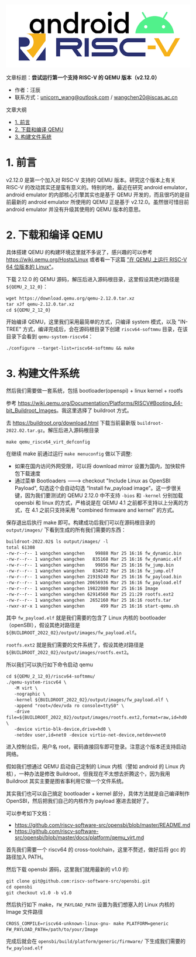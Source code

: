 ![](./diagrams/android-riscv.png)

文章标题：**尝试运行第一个支持 RISC-V 的 QEMU 版本（v2.12.0）**

- 作者：汪辰
- 联系方式：<unicorn_wang@outlook.com> / <wangchen20@iscas.ac.cn>

文章大纲
<!-- TOC -->

- [1. 前言](#1-前言)
- [2. 下载和编译 QEMU](#2-下载和编译-qemu)
- [3. 构建文件系统](#3-构建文件系统)

<!-- /TOC -->

# 1. 前言

v2.12.0 是第一个加入对 RISC-V 支持的 QEMU 版本。研究这个版本上有关 RISC-V 的改动其实还是蛮有意义的。特别的地，最近在研究 android emulator，android emulator 的内部核心引擎其实也是基于 QEMU 开发的，而且很巧的是目前最新的 android emulator 所使用的 QEMU 正是基于 v2.12.0。虽然很可惜目前 android emulator 并没有升级其使用的 QEMU 版本的意思。

# 2. 下载和编译 QEMU

具体搭建 QEMU 的构建环境这里就不多说了，感兴趣的可以参考 <https://wiki.qemu.org/Hosts/Linux> 或者看一下这篇 ["在 QEMU 上运行 RISC-V 64 位版本的 Linux"](https://zhuanlan.zhihu.com/p/258394849)。

下载 2.12.0 的 QEMU 源码，解压后进入源码根目录，这里假设其绝对路径是 `${QEMU_2_12_0}`：

```
wget https://download.qemu.org/qemu-2.12.0.tar.xz
tar xJf qemu-2.12.0.tar.xz
cd ${QEMU_2_12_0}
```

开始编译 QEMU，这里我们采用最简单的方式，只编译 system 模式，以及 "IN-TREE" 方式，编译完成后，会在源码根目录下创建 `riscv64-softmmu` 目录，在该目录下会看到 `qemu-system-riscv64`：
```
./configure --target-list=riscv64-softmmu && make
```

# 3. 构建文件系统

然后我们需要做一套系统，包括 bootloader(openspi) + linux kernel + rootfs

参考 <https://wiki.qemu.org/Documentation/Platforms/RISCV#Booting_64-bit_Buildroot_Images>。我这里选择了 buildroot 方式。

去 <https://buildroot.org/download.html> 下载当前最新版 `buildroot-2022.02.tar.gz`。解压后进入源码根目录

```
make qemu_riscv64_virt_defconfig
```
在继续 make 前通过运行 `make menuconfig` 做以下调整:

- 如果在国内访问外网受限，可以将 download mirror 设置为国内，加快软件包下载速度
- 通过菜单 Bootloaders  ---> checkout "Include Linux as OpenSBI Payload", 勾选这个会自动勾选 “Install fw_payload image”。这一步很关键，因为我们要测试的 QEMU 2.12.0 中不支持 `-bios` 和 `-kernel` 分别加载 opensbi 和 linux 的方式，严格说是在 QEMU 4.1 之前都不支持以上分离的方式，在 4.1 之前只支持采用 "combined firmware and kernel" 的方式。

保存退出后执行 make 即可。构建成功后我们可以在源码根目录的 `output/images/` 下看到生成的所有我们需要的东西：
```
buildroot-2022.02$ ls output/images/ -l
total 61308
-rw-r--r-- 1 wangchen wangchen    99888 Mar 25 16:16 fw_dynamic.bin
-rw-r--r-- 1 wangchen wangchen   835168 Mar 25 16:16 fw_dynamic.elf
-rw-r--r-- 1 wangchen wangchen    99856 Mar 25 16:16 fw_jump.bin
-rw-r--r-- 1 wangchen wangchen   834672 Mar 25 16:16 fw_jump.elf
-rw-r--r-- 1 wangchen wangchen 21919240 Mar 25 16:16 fw_payload.bin
-rw-r--r-- 1 wangchen wangchen 20656936 Mar 25 16:16 fw_payload.elf
-rw-r--r-- 1 wangchen wangchen 19822080 Mar 25 16:16 Image
-rw-r--r-- 1 wangchen wangchen 62914560 Mar 25 21:29 rootfs.ext2
-rw-r--r-- 1 wangchen wangchen  2652160 Mar 25 16:16 rootfs.tar
-rwxr-xr-x 1 wangchen wangchen      499 Mar 25 16:16 start-qemu.sh
```

其中 `fw_payload.elf` 就是我们需要的包含了 Linux 内核的 bootloader（openSBI），假设其绝对路径是 `${BUILDROOT_2022_02}/output/images/fw_payload.elf`。

`rootfs.ext2` 就是我们需要的文件系统了，假设其绝对路径是 `${BUILDROOT_2022_02}/output/images/rootfs.ext2`。

所以我们可以执行如下命令启动 qemu

```
cd ${QEMU_2_12_0}/riscv64-softmmu/
./qemu-system-riscv64 \
   -M virt \
   -nographic \
   -kernel ${BUILDROOT_2022_02}/output/images/fw_payload.elf \
   -append "root=/dev/vda ro console=ttyS0" \
   -drive file=${BUILDROOT_2022_02}/output/images/rootfs.ext2,format=raw,id=hd0 \
   -device virtio-blk-device,drive=hd0 \
   -netdev user,id=net0 -device virtio-net-device,netdev=net0
```
进入控制台后，用户名 root，密码直接回车即可登录。注意这个版本还支持启动网络。

假如我们想通过 QEMU 启动自己定制的 Linux 内核（譬如 android 的 Linux 内核），一种办法是修改 Buildroot，但我现在不太想去折腾这个，因为我用 Buildroot 其实主要是图省事利用它做一个文件系统。

其实我们也可以自己搞定 bootloader + kernel 部分，具体方法就是自己编译制作 OpenSBI，然后把我们自己的内核作为 payload 塞进去就好了。

可以参考如下文档：

- https://github.com/riscv-software-src/opensbi/blob/master/README.md
- https://github.com/riscv-software-src/opensbi/blob/master/docs/platform/qemu_virt.md


首先我们需要一个 riscv64 的 cross-toolchain，这里不赘述，做好后将 gcc 的路径加入 PATH。

然后下载 opensbi 源码，这里我们就用最新的 v1.0 的:
```
git clone git@github.com:riscv-software-src/opensbi.git
cd opensbi
git checkout v1.0 -b v1.0
```

然后执行如下 make，`FW_PAYLOAD_PATH` 设置为我们想塞入的 Linux 内核的 Image 文件路径
```
CROSS_COMPILE=riscv64-unknown-linux-gnu- make PLATFORM=generic FW_PAYLOAD_PATH=/path/to/your/Image
```

完成后就会在 `opensbi/build/platform/generic/firmware/` 下生成我们需要的 `fw_payload.elf`





